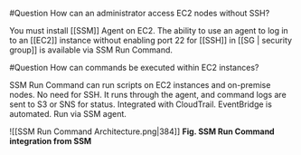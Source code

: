#Question How can an administrator access EC2 nodes without SSH?

You must install [[SSM]] Agent on EC2. The ability to use an agent to log in to an [[EC2]] instance without enabling port 22 for [[SSH]] in [[SG | security group]] is available via SSM Run Command.

#Question How can commands be executed within EC2 instances?

SSM Run Command can run scripts on EC2 instances and on-premise nodes. 
No need for SSH. It runs through the agent, and command logs are sent to S3 or SNS for status. Integrated with CloudTrail. EventBridge is automated. Run via SSM agent.

![[SSM Run Command Architecture.png|384]]
**Fig. SSM Run Command integration from SSM**
